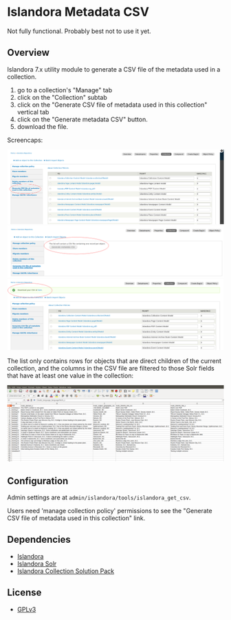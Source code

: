 # Islandora Metadata CSV

Not fully functional. Probably best not to use it yet.

## Overview

Islandora 7.x utility module to generate a CSV file of the metadata used in a collection.

1. go to a collection's "Manage" tab
1. click on the "Collection" subtab
1. click on the "Generate CSV file of metadata used in this collection" vertical tab
1. click on the "Generate metadata CSV" button.
1. download the file.

Screencaps:

![The menu](docs/images/collection_menu.png)
![The button](docs/images/collection_button.png)
![The link](docs/images/collection_download.png)

The list only contains rows for objects that are direct children of the current collection, and the columns in the CSV file are filtered to those Solr fields that have at least one value in the collection:

![Sample CSV](docs/images/csv.png)

## Configuration

Admin settings are at `admin/islandora/tools/islandora_get_csv`.

Users need 'manage collection policy' permissions to see the "Generate CSV file of metadata used in this collection" link.

## Dependencies

* [Islandora](https://github.com/Islandora/islandora)
* [Islandora Solr](https://github.com/Islandora/islandora_solr_search)
* [Islandora Collection Solution Pack](https://github.com/Islandora/islandora_solution_pack_collection)

## License

* [GPLv3](http://www.gnu.org/licenses/gpl-3.0.txt)
